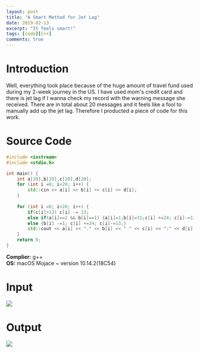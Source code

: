 ```yaml
---
layout: post
title: "A Smart Method for Jet Lag"
date: 2019-02-13
excerpt: "It feels smart!"
tags: [code][C++]
comments: true
---
```


# Introduction 
Well, everything took place because of the huge amount of travel fund used during my 2-week journey in the US. I have used mom's credit card and there is jet lag if I wanna check my record with the warning message she received. There are in total about 20 messages and it feels like a fool to manually add up the jet lag. Therefore I producted a piece of code for this work.

# Source Code
```cpp
#include <iostream>
#include <stdio.h>

int main() {
    int a[20],b[20],c[20],d[20];
    for (int i =0; i<20; i++) {
        std::cin >> a[i] >> b[i] >> c[i] >> d[i];
    }
    
    for (int i =0; i<20; i++) {
        if(c[i]>13) c[i] -= 13;
        else if(a[i]==2 && b[i]==1) {a[i]=1;b[i]=31;c[i] +=24; c[i]-=13;}
        else {b[i] -=1; c[i] +=24; c[i]-=13;}
        std::cout << a[i] << "." << b[i] << " " << c[i] << ":" << d[i] << std::endl;
    }
    return 0;
}
```
**Complier:** g++ <br />
**OS:** macOS Mojace ~ version 10.14.2(18C54)

# Input
![]({{site.baseurl}}/features/Input.png)

# Output
![]({{site.baseurl}}/features/Output.)
